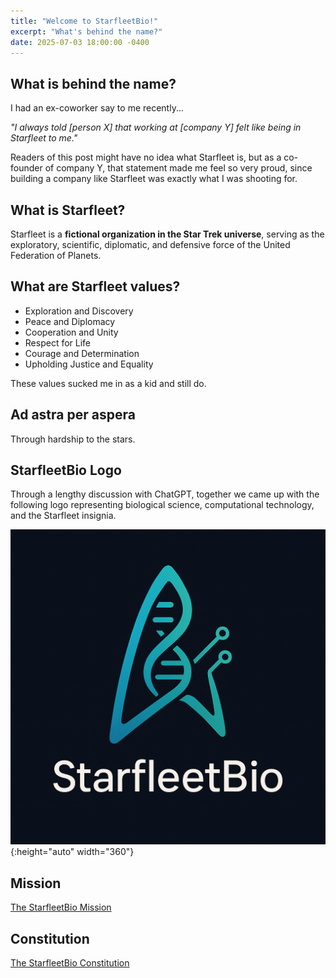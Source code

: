 ```yaml
---
title: "Welcome to StarfleetBio!"
excerpt: "What's behind the name?"
date: 2025-07-03 18:00:00 -0400
---
```


## What is behind the name?

I had an ex-coworker say to me recently...

*"I always told [person X] that working at [company Y] felt like being in Starfleet to me."*

Readers of this post might have no idea what Starfleet is, but as a co-founder of company Y, that statement made me feel so very proud, since  building a company like Starfleet was exactly what I was shooting for.

## What is Starfleet?

Starfleet is a **fictional organization in the Star Trek universe**, serving as the exploratory, scientific, diplomatic, and defensive force of the United Federation of Planets.

## What are Starfleet values?

* Exploration and Discovery
* Peace and Diplomacy
* Cooperation and Unity
* Respect for Life
* Courage and Determination
* Upholding Justice and Equality

These values sucked me in as a kid and still do.

## Ad astra per aspera

Through hardship to the stars.

## StarfleetBio Logo

Through a lengthy discussion with ChatGPT, together we came up with the following logo representing biological science, computational technology, and the Starfleet insignia.

![alt text](/assets/images/logo.png){:height="auto" width="360"}

## Mission

[The StarfleetBio Mission](/mission/index.html)

## Constitution

[The StarfleetBio Constitution](/constitution/index.html)